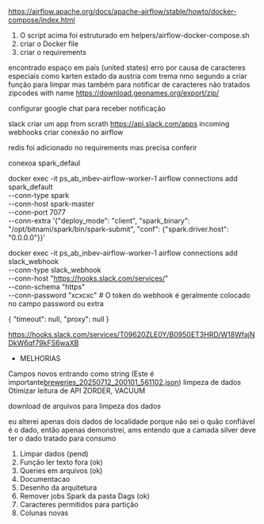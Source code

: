 https://airflow.apache.org/docs/apache-airflow/stable/howto/docker-compose/index.html

1. O script acima foi estruturado em helpers/airflow-docker-compose.sh
2. criar o Docker file
3. criar o requirements

encontrado espaço em país (united states)
erro por causa de caracteres especiais como karten estado da austria com trema nmo segundo a
criar função para limpar mas também para notificar de caracteres não tratados
zipcodes with name
https://download.geonames.org/export/zip/

configurar google chat para receber notificação

slack
criar um app from scrath
https://api.slack.com/apps
incoming webhooks
criar conexão no airflow

redis foi adicionado no requirements mas precisa conferir

conexoa spark_defaul

docker exec -it ps_ab_inbev-airflow-worker-1 airflow connections add spark_default \
    --conn-type spark \
    --conn-host spark-master \
    --conn-port 7077 \
    --conn-extra '{"deploy_mode": "client", "spark_binary": "/opt/bitnami/spark/bin/spark-submit", "conf": {"spark.driver.host": "0.0.0.0"}}'

docker exec -it ps_ab_inbev-airflow-worker-1 airflow connections add slack_webhook \
    --conn-type slack_webhook \
    --conn-host "https://hooks.slack.com/services/" \
    --conn-schema "https" \
    --conn-password "xcxcxc" # O token do webhook é geralmente colocado no campo password ou extra

{
  "timeout": null,
  "proxy": null
}

https://hooks.slack.com/services/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

* MELHORIAS

Campos novos entrando como string (Este é importante[breweries_20250712_200101_561102.json](data_lake/bronze/breweries/data/year%3D2025/month%3D07/day%3D12/breweries_20250712_200101_561102.json))
limpeza de dados
Otimizar leitura de API
ZORDER, VACUUM 

download de arquivos para limpeza dos dados

eu alterei apenas dois dados de localidade porque não sei o quão confiável é o dado, 
então apenas demonstrei, ams entendo que a camada silver deve ter o dado tratado para consumo


1. Limpar dados (pend)
2. Função ler texto fora (ok)
3. Queries em arquivos (ok)
4. Documentacao
5. Desenho da arquitetura 
6. Remover jobs Spark da pasta Dags (ok)
7. Caracteres permitidos para partição
8. Colunas novas